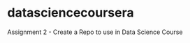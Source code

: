 datasciencecoursera
===================

Assignment 2 - Create a Repo to use in Data Science Course
